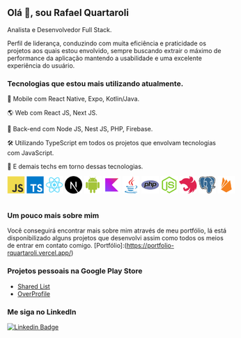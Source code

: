 ## Olá 👋, sou Rafael Quartaroli

Analista e Desenvolvedor Full Stack.

Perfil de liderança, conduzindo com muita eficiência e praticidade os projetos aos quais estou envolvido, sempre buscando extrair o máximo de performance da aplicação mantendo a usabilidade e uma excelente experiência do usuário.

### Tecnologias que estou mais utilizando atualmente.
<p>
📲 Mobile com React Native, Expo, Kotlin/Java.
</p>
<p>
🌎 Web com React JS, Next JS.
</p>
<p>
📡 Back-end com Node JS, Nest JS, PHP, Firebase.
</p>
<p>
🛠️ Utilizando TypeScript em todos os projetos que envolvam tecnologias com JavaScript.
</p>
<p>
🧰 E demais techs em torno dessas tecnologias.
</p> 

<div style="display: flex;">
<img width="40" height="40" src="https://raw.githubusercontent.com/devicons/devicon/master/icons/javascript/javascript-original.svg">
  &nbsp;
<img width="40" height="40" src="https://raw.githubusercontent.com/devicons/devicon/master/icons/typescript/typescript-original.svg">
  &nbsp;
<img width="40" height="40" src="https://raw.githubusercontent.com/devicons/devicon/master/icons/react/react-original.svg">
  &nbsp;
<img width="40" height="40" src="https://raw.githubusercontent.com/devicons/devicon/master/icons/nextjs/nextjs-original.svg">
  &nbsp;
<img width="40" height="40" src="https://raw.githubusercontent.com/devicons/devicon/master/icons/android/android-original.svg">
  &nbsp;
<img width="40" height="40" src="https://raw.githubusercontent.com/devicons/devicon/master/icons/kotlin/kotlin-original.svg">
  &nbsp;
<img width="40" height="40" src="https://raw.githubusercontent.com/devicons/devicon/master/icons/java/java-original.svg">
  &nbsp;
<img width="40" height="40" src="https://raw.githubusercontent.com/devicons/devicon/master/icons/php/php-original.svg">
  &nbsp;
<img width="40" height="40" src="https://raw.githubusercontent.com/devicons/devicon/master/icons/nodejs/nodejs-original.svg">
  &nbsp;
<img width="40" height="40" src="https://raw.githubusercontent.com/devicons/devicon/master/icons/nestjs/nestjs-plain.svg">
  &nbsp;
<img width="40" height="40" src="https://raw.githubusercontent.com/devicons/devicon/master/icons/postgresql/postgresql-original.svg">
  &nbsp;
<img width="40" height="40" src="https://raw.githubusercontent.com/devicons/devicon/master/icons/firebase/firebase-plain.svg">
</div>

<br />

### Um pouco mais sobre mim
Você conseguirá encontrar mais sobre mim através de meu portfólio, lá está disponibilizado alguns projetos que desenvolvi assim como todos os meios de entrar em contato comigo.
[Portfólio]:(https://portfolio-rquartaroli.vercel.app/)


### Projetos pessoais na Google Play Store
- [Shared List](https://play.google.com/store/apps/details?id=com.sharedlist&pli=1)
- [OverProfile](https://play.google.com/store/apps/details?id=com.overwatchproject)

### Me siga no LinkedIn
[![Linkedin Badge](https://img.shields.io/badge/-Linkedin-%230077B5?style=flat-square&logo=Linkedin&logoColor=white&link=https://www.linkedin.com/in/rafael-quartaroli-684439103/)](https://www.linkedin.com/in/rafael-quartaroli-684439103/)

<!--
**rquartaroli/rquartaroli** is a ✨ _special_ ✨ repository because its `README.md` (this file) appears on your GitHub profile.

Here are some ideas to get you started:

- 🔭 I’m currently working on ...
- 🌱 I’m currently learning ...
- 👯 I’m looking to collaborate on ...
- 🤔 I’m looking for help with ...
- 💬 Ask me about ...
- 📫 How to reach me: ...
- 😄 Pronouns: ...
- ⚡ Fun fact: ...
-->
